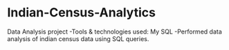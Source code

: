 # Indian-Census-Analytics
Data Analysis project -Tools &amp; technologies used: My SQL -Performed data analysis of indian census data using SQL queries.
